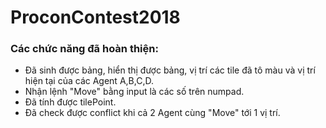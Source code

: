 # ProconContest2018
### Các chức năng đã hoàn thiện:
- Đã sinh được bảng, hiển thị được bảng, vị trí các tile đã tô màu và vị trí hiện tại của các Agent A,B,C,D.
- Nhận lệnh "Move" bằng input là các số trên numpad.
- Đã tính được tilePoint.
- Đã check được conflict khi cả 2 Agent cùng "Move" tới 1 vị trí.
